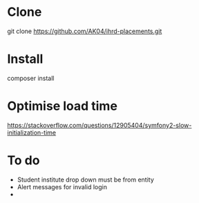 # Clone
git clone https://github.com/AK04/ihrd-placements.git

# Install
composer install

# Optimise load time
https://stackoverflow.com/questions/12905404/symfony2-slow-initialization-time

# To do
- Student institute drop down must be from entity
- Alert messages for invalid login
- 